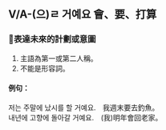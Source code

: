 ## V/A-(으)ㄹ 거예요 會、要、打算

### 📌表達未來的計劃或意圖
1. 主語為第一或第二人稱。
2. 不能是形容詞。

#### 例句：
저는 주말에 났시를 <font class="highlight">할 거예요</font>.　我週末要去釣魚。<br>
내년에 고향에 돌아<font class="highlight">갈 거예요</font>.　(我)明年會回老家。